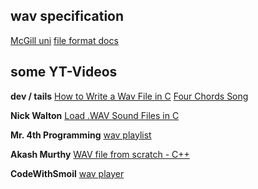 ## wav specification
[McGill uni](https://www.mmsp.ece.mcgill.ca/Documents/AudioFormats/WAVE/WAVE.html)
[file format docs](https://docs.fileformat.com/audio/wav/)

## some YT-Videos
**dev / tails**
[How to Write a Wav File in C](https://www.youtube.com/watch?v=8nOi-0kBv2Y)
[Four Chords Song](https://www.youtube.com/watch?v=ijUHDvez88o)

**Nick Walton**
[Load .WAV Sound Files in C](https://www.youtube.com/watch?v=Q4XdG92abWA&t=39s)

**Mr. 4th Programming**
[wav playlist](https://www.youtube.com/watch?v=D1o0n4cvCzo&list=PLT6InxK-XQvOJ7P9QFaEqE88n6RX9_Imz)

**Akash Murthy**
[WAV file from scratch - C++](https://www.youtube.com/watch?v=qqjvB_VxMRM&t=776s)

**CodeWithSmoil**
[wav player](https://www.youtube.com/watch?v=5q7EvCKE9oA)